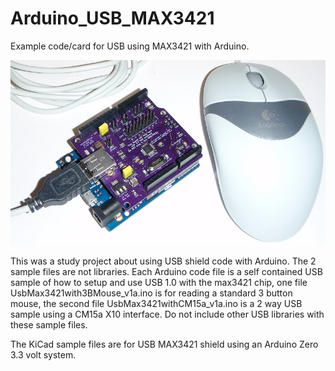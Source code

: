 # Arduino_USB_MAX3421

Example code/card for USB using MAX3421 with Arduino.

![alt text](https://github.com/Sd4Projects/Arduino_USB_MAX3421/blob/main/USB_MAX3421_Board.jpg?raw=true "USB Shield Pic")

This was a study project about using USB shield code with Arduino. The 2 sample files are not libraries. Each Arduino code file is a self contained USB sample of how to setup and use USB 1.0 with the max3421 chip, one file UsbMax3421with3BMouse_v1a.ino is for reading a standard 3 button mouse, the second file UsbMax3421withCM15a_v1a.ino is a 2 way USB sample using a CM15a X10 interface. Do not include other USB libraries with these sample files.

The KiCad sample files are for USB MAX3421 shield using an Arduino Zero 3.3 volt system.
